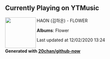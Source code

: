## Currently Playing on YTMusic

[<img align="left" width="100" src="https://lh3.googleusercontent.com/NwwIRqvtvRWJx67UNOeko-xUH4GVRW5flUT-aHtnOBjVaKPcC6FJNxPQ8eFvz9ckZ5TiYEucpskSjmO2">](https://music.youtube.com/channel/UCa6xaGioOMH9tlLNlPI7OMQ)

HAON (김하온) - FLOWER

**Albums**: Flower

Last updated at 12/02/2020 13:24

#### Generated with [20chan/github-now](https://github.com/20chan/github-now)
